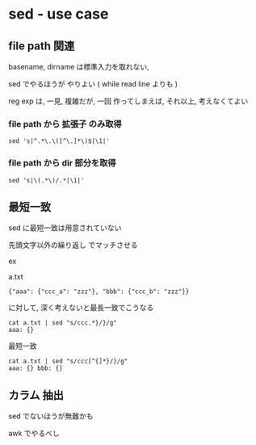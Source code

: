 
# sed  -  use case


## file path 関連

basename, dirname は標準入力を取れない,

sed でやるほうが やりよい ( while read line よりも )

reg exp は, 一見, 複雑だが, 一回 作ってしまえば, それ以上, 考えなくてよい


### file path から 拡張子 のみ取得

```
sed 's|^.*\.\([^\.]*\)$|\1|'
```


### file path から dir 部分を取得

```
sed 's|\(.*\)/.*|\1|'
```


## 最短一致

sed に最短一致は用意されていない

先頭文字以外の繰り返し でマッチさせる

ex

a.txt
```
{"aaa": {"ccc_a": "zzz"}, "bbb": {"ccc_b": "zzz"}}
```

に対して, 深く考えないと最長一致でこうなる

```
cat a.txt | sed "s/ccc.*}/}/g"
aaa: {}
```

最短一致

```
cat a.txt | sed "s/ccc[^{]*}/}/g"
aaa: {} bbb: {}
```


## カラム 抽出

sed でないほうが無難かも

awk でやるべし




